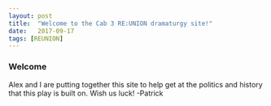 ```yaml
---
layout: post
title:  "Welcome to the Cab 3 RE:UNION dramaturgy site!"
date:   2017-09-17
tags: [REUNION]
---
```


### Welcome

Alex and I are putting together this site to help get at the politics and history that this play is built on. Wish us luck! -Patrick
